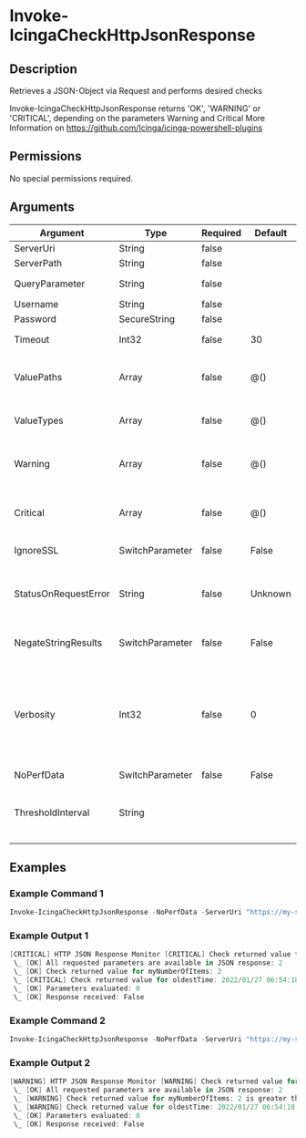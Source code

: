 
# Invoke-IcingaCheckHttpJsonResponse

## Description

Retrieves a JSON-Object via Request and performs desired checks

Invoke-IcingaCheckHttpJsonResponse returns 'OK', 'WARNING' or 'CRITICAL', depending on the parameters Warning and Critical
More Information on https://github.com/Icinga/icinga-powershell-plugins

## Permissions

No special permissions required.

## Arguments

| Argument | Type | Required | Default | Description |
| ---      | ---  | ---      | ---     | ---         |
| ServerUri | String | false |  | Base URI of the server, example "https://example.comm" |
| ServerPath | String | false |  | Path for the request, example "/v1/my_endpoint" |
| QueryParameter | String | false |  | Query parameter for the request without ?, example "command=example" |
| Username | String | false |  | Credentials to use for basic auth |
| Password | SecureString | false |  | Credentials to use for basic auth |
| Timeout | Int32 | false | 30 | Timeout in seconds before the http request is aborted. Defaults to 30 |
| ValuePaths | Array | false | @() | paths to look for values in the JSON object that is checked, including an alias for each parameter. Example: "myAlias01:value01","myAlias02:nested.object.value02", "myAlias03:'object'.'my.Par.With.Dots'" |
| ValueTypes | Array | false | @() | Value types of each parameter. Supported Types: Numeric, Boolean, DateTime, String Example: "myAlias01:Numeric","myAlias02:DateTime" |
| Warning | Array | false | @() | Warning thresholds using icinga-powershell syntax. Example: "myNumericAlias01:~:2","myDateTimeAlias:-10d", "myBooleanAlias:True" |
| Critical | Array | false | @() | Critical thresholds using icinga-powershell syntax. Example: "myNumericAlias01:~:2","myDateTimeAlias:-10d", "myBooleanAlias:True" |
| IgnoreSSL | SwitchParameter | false | False | Disables SSL verification and allows the connection to endpoints with self-signed certificates as example |
| StatusOnRequestError | String | false | Unknown | Status to set when the webservice cannot be reached or an error (e.g. 500) is returned - default is Unknown See https://icinga.com/docs/icinga-for-windows/latest/plugins/doc/10-Icinga-Plugins/ for description of threshold values |
| NegateStringResults | SwitchParameter | false | False | Negate the conditions set for string parameters. When this is set to true, WarnIfLike/CritIfLike is used instead of WarnIfNotLike/CritIfNotLike for Strings |
| Verbosity | Int32 | false | 0 | Changes the behavior of the plugin output which check states are printed: 0 (default): Only service checks/packages with state not OK will be printed 1: Only services with not OK will be printed including OK checks of affected check packages including Package config 2: Everything will be printed regardless of the check state 3: Identical to Verbose 2, but prints in addition the check package configuration e.g (All must be [OK]) |
| NoPerfData | SwitchParameter | false | False |  |
| ThresholdInterval | String |  |  | Change the value your defined threshold checks against from the current value to a collected time threshold of the Icinga for Windows daemon, as described [here](https://icinga.com/docs/icinga-for-windows/latest/doc/service/10-Register-Service-Checks/). An example for this argument would be 1m or 15m which will use the average of 1m or 15m for monitoring. |

## Examples

### Example Command 1

```powershell
Invoke-IcingaCheckHttpJsonResponse -NoPerfData -ServerUri "https://my-server.local:8443" -ServerPath "my/path" -QueryParameter "myPar=1" -Username "superuser" -Pass (ConvertTo-SecureString -String "secretPassword" -AsPlainText -Force) -Verbosity 2 -ValuePaths "myNumberOfItems:numberOfItems","oldestTime:oldestItemTimestamp" -ValueTypes "myNumberOfItems:Numeric","oldestTime:DateTime" -Warning "myNumberOfItems:~:2","oldestTime:-2d" -Critical "myNumberOfItems:~:2","oldestTime:-4d"
```

### Example Output 1

```powershell
[CRITICAL] HTTP JSON Response Monitor [CRITICAL] Check returned value for oldestTime (2022/01/27 06:54:18)
 \_ [OK] All requested parameters are available in JSON response: 2
 \_ [OK] Check returned value for myNumberOfItems: 2
 \_ [CRITICAL] Check returned value for oldestTime: 2022/01/27 06:54:18 is lower than 2022/03/07 10:01:31 (-4d)
 \_ [OK] Parameters evaluated: 0
 \_ [OK] Response received: False    
```

### Example Command 2

```powershell
Invoke-IcingaCheckHttpJsonResponse -NoPerfData -ServerUri "https://my-server.local:8443" -ServerPath "my/path" -QueryParameter "myPar=1" -Username "superuser" -Pass (ConvertTo-SecureString -String "secretPassword" -AsPlainText -Force) -Verbosity 2 -ValuePaths "myNumberOfItems:numberOfItems","oldestTime:oldestItemTimestamp" -ValueTypes "myNumberOfItems:Numeric","oldestTime:DateTime" -Warning "myNumberOfItems:~:1","oldestTime:-2d" -Critical "myNumberOfItems:~:2","oldestTime:-40d"
```

### Example Output 2

```powershell
[WARNING] HTTP JSON Response Monitor [WARNING] Check returned value for myNumberOfItems (2), Check returned value for oldestTime (2022/01/27 06:54:18)
 \_ [OK] All requested parameters are available in JSON response: 2
 \_ [WARNING] Check returned value for myNumberOfItems: 2 is greater than threshold 1
 \_ [WARNING] Check returned value for oldestTime: 2022/01/27 06:54:18 is lower than 2022/03/07 10:23:58 (-2d)
 \_ [OK] Parameters evaluated: 0
 \_ [OK] Response received: False    
```
